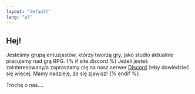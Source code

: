 ```yaml
---
layout: "default"
lang: "pl"
---
```

<section class="hero-section">
<style>.content {margin: 0 !important}</style>
<div class="hero-grid">
<h1 class="hero-title">Hej!</h1>
<p class="hero-title2">
Jesteśmy grupą entuzjastów, którzy tworzą gry, jako studio aktualnie pracujemy nad grą RPG. {% if site.discord %}
Jeżeli jesteś zainteresowany/a zapraszamy cię na nasz serwer <a href="{{ site.url }}{{ site.baseurl }}/discord-pl" class="perm-white">Discord</a>
żeby dowiedzieć się więcej. Mamy nadzieję, że się zjawisz! {% endif %}</p>
</div>
</section>
<section class="about">
Trochę o nas....
</section>
